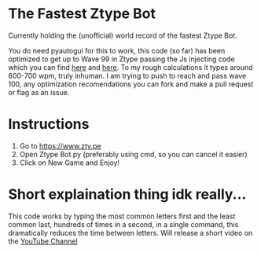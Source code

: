 # The Fastest Ztype Bot
Currently holding the (unofficial) world record of the fastest Ztype Bot.

You do need pyautogui for this to work, this code (so far) has been optimized to get up to Wave 99 in Ztype passing the Js injecting code which you can find [here](https://github.com/in5ikt/z-bot) and [here](https://github.com/andrewboudreau/ztypeHack). To my rough calculations it types around 600-700 wpm, truly inhuman. I am trying to push to reach and pass wave 100, any optimization recomendations you can fork and make a pull request or flag as an issue.

# Instructions
1. Go to https://www.zty.pe
2. Open Ztype Bot.py (preferably using cmd, so you can cancel it easier)
3. Click on New Game and Enjoy!





# Short explaination thing idk really...
This code works by typing the most common letters first and the least common last, hundreds of times in a second, in a single command, this dramatically reduces the time between letters. Will release a short video on the [YouTube Channel](https://www.youtube.com/channel/UCU85Z-39Q67jL2eUUgkooTQ)
